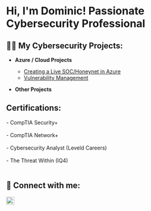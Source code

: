 <h1>Hi, I'm Dominic! Passionate Cybersecurity Professional </h1>

<h2>👨‍💻 My Cybersecurity Projects:</h2>

- <b> Azure / Cloud Projects </b>
  - [Creating a Live SOC/Honeynet in Azure](https://github.com/Dmarsh1935/Azure-SOC)
  - [Vulnerability Management](https://github.com/Dmarsh1935/Vulnerability-Management)

- <b> Other Projects </b>
  




<h2> Certifications:</h2>
- CompTIA Security+ <br> </br>
- CompTIA Network+ <br> </br>
- Cybersecurity Analyst (Leveld Careers) <br> </br>
- The Threat Within (IQ4) <br> </br>











<h2> 🤳 Connect with me:</h2>

[<img align="left" alt="DominicMarsh | LinkedIn" width="22px" src="https://cdn.jsdelivr.net/npm/simple-icons@v3/icons/linkedin.svg" />][linkedin]


[linkedin]: https://www.linkedin.com/in/dominicmarsh721


